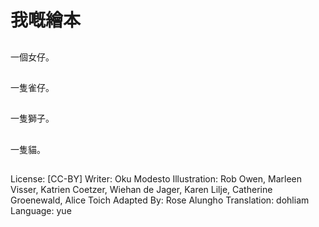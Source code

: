# 我嘅繪本

##
一個女仔。

##
一隻雀仔。

##
一隻獅子。

##
一隻貓。

##
License: [CC-BY]
Writer: Oku Modesto
Illustration: Rob Owen, Marleen Visser, Katrien Coetzer, Wiehan de Jager, Karen Lilje, Catherine Groenewald, Alice Toich
Adapted By: Rose Alungho
Translation: dohliam
Language: yue
